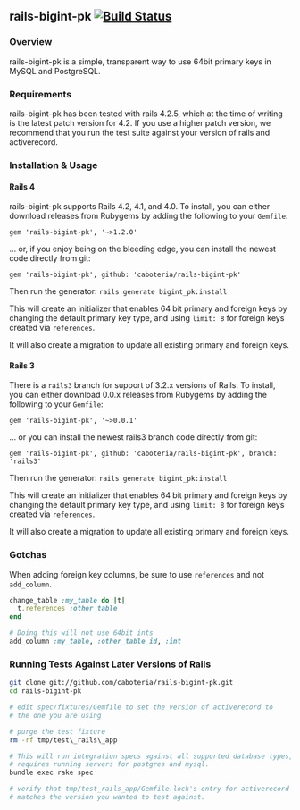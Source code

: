 ## rails-bigint-pk [![Build Status](https://secure.travis-ci.org/caboteria/rails-bigint-pk.png?branch=master)](https://travis-ci.org/caboteria/rails-bigint-pk)

### Overview

rails-bigint-pk is a simple, transparent way to use 64bit primary keys
in MySQL and PostgreSQL.

### Requirements

rails-bigint-pk has been tested with rails 4.2.5, which at the time of writing
is the latest patch version for 4.2.  If you use a higher patch version, we
recommend that you run the test suite against your version of rails and activerecord.

### Installation & Usage

#### Rails 4

rails-bigint-pk supports Rails 4.2, 4.1, and 4.0. To install, you can either
download releases from Rubygems by adding the following to your
`Gemfile`:

  `gem 'rails-bigint-pk', '~>1.2.0'`

... or, if you enjoy being on the bleeding edge, you can install the newest code directly from git:

  `gem 'rails-bigint-pk', github: 'caboteria/rails-bigint-pk'`

Then run the generator:
  `rails generate bigint_pk:install`

This will create an initializer that enables 64 bit primary and foreign keys by
changing the default primary key type, and using `limit: 8` for foreign keys
created via `references`.

It will also create a migration to update all existing primary and foreign keys.

#### Rails 3

There is a `rails3` branch for support of 3.2.x versions of Rails.  To
install, you can either download 0.0.x releases from Rubygems by
adding the following to your `Gemfile`:

  `gem 'rails-bigint-pk', '~>0.0.1'`

... or you can install the newest rails3 branch code directly from
git:

  `gem 'rails-bigint-pk', github: 'caboteria/rails-bigint-pk', branch: 'rails3'`

Then run the generator:
  `rails generate bigint_pk:install`

This will create an initializer that enables 64 bit primary and foreign keys by
changing the default primary key type, and using `limit: 8` for foreign keys
created via `references`.

It will also create a migration to update all existing primary and foreign keys.

### Gotchas

When adding foreign key columns, be sure to use `references` and not
`add_column`.

```ruby
change_table :my_table do |t|
  t.references :other_table
end

# Doing this will not use 64bit ints
add_column :my_table, :other_table_id, :int
```

### Running Tests Against Later Versions of Rails

```bash
git clone git://github.com/caboteria/rails-bigint-pk.git
cd rails-bigint-pk

# edit spec/fixtures/Gemfile to set the version of activerecord to
# the one you are using

# purge the test fixture
rm -rf tmp/test\_rails\_app

# This will run integration specs against all supported database types, and
# requires running servers for postgres and mysql.
bundle exec rake spec

# verify that tmp/test_rails_app/Gemfile.lock's entry for activerecord
# matches the version you wanted to test against.

```
